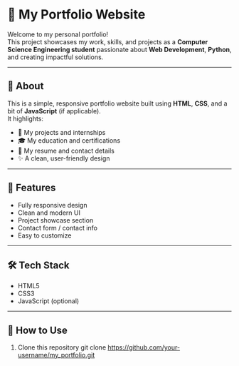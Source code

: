 # 🌟 My Portfolio Website

Welcome to my personal portfolio!  
This project showcases my work, skills, and projects as a **Computer Science Engineering student** passionate about **Web Development**, **Python**, and creating impactful solutions.

---

## 📌 **About**

This is a simple, responsive portfolio website built using **HTML**, **CSS**, and a bit of **JavaScript** (if applicable).  
It highlights:
- 📁 My projects and internships  
- 🎓 My education and certifications  
- 💼 My resume and contact details  
- ✨ A clean, user-friendly design

---

## 🚀 **Features**

- Fully responsive design  
- Clean and modern UI  
- Project showcase section  
- Contact form / contact info  
- Easy to customize

---

## 🛠️ **Tech Stack**

- HTML5  
- CSS3  
- JavaScript (optional)

---

## 📂 **How to Use**

1. Clone this repository
   git clone https://github.com/your-username/my_portfolio.git
